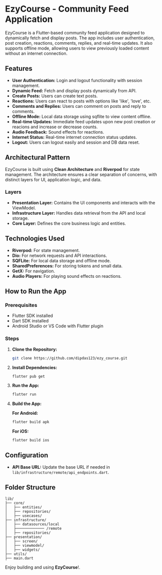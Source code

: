 # EzyCourse - Community Feed Application

EzyCourse is a Flutter-based community feed application designed to dynamically fetch and display posts. The app includes user authentication, post creation, reactions, comments, replies, and real-time updates. It also supports offline mode, allowing users to view previously loaded content without an internet connection.

## Features
- **User Authentication:** Login and logout functionality with session management.
- **Dynamic Feed:** Fetch and display posts dynamically from API.
- **Create Posts:** Users can create text posts.
- **Reactions:** Users can react to posts with options like 'like', 'love', etc.
- **Comments and Replies:** Users can comment on posts and reply to comments.
- **Offline Mode:** Local data storage using sqflite to view content offline.
- **Real-time Updates:** Immediate feed updates upon new post creation or reacions and increase or decrease counts.
- **Audio Feedback:** Sound effects for reactions.
- **Internet Status:** Real-time internet connection status updates.
- **Logout:** Users can logout easily and session and DB data reset.

## Architectural Pattern
EzyCourse is built using **Clean Architecture** and **Riverpod** for state management. The architecture ensures a clear separation of concerns, with distinct layers for UI, application logic, and data.

### Layers
- **Presentation Layer:** Contains the UI components and interacts with the ViewModel.
- **Infrastructure Layer:** Handles data retrieval from the API and local storage.
- **Core Layer:** Defines the core business logic and entities.
  
## Technologies Used
- **Riverpod:** For state management.
- **Dio:** For network requests and API interactions.
- **SQFLite:** For local data storage and offline mode.
- **SharedPreferences:** For storing tokens and small data.
- **GetX:** For navigation.
- **Audio Players:** For playing sound effects on reactions.

## How to Run the App

### Prerequisites
- Flutter SDK installed
- Dart SDK installed
- Android Studio or VS Code with Flutter plugin

### Steps
1. **Clone the Repository:**
   ```bash
   git clone https://github.com/dipdas123/ezy_course.git
   ```
2. **Install Dependencies:**
   ```bash
   flutter pub get
   ```
3. **Run the App:**
   ```bash
   flutter run
   ```
4. **Build the App:**
   
   **For Android:**
   ```bash
   flutter build apk
   ```
   
   **For iOS:**
   ```bash
   flutter build ios
   ```

## Configuration
- **API Base URL:** Update the base URL if needed in `lib/infrastructure/remote/api_endpoints.dart`.
## Folder Structure
```
lib/
├── core/
│   ├── entities/
│   ├── repositories/
│   ├── usecases/
├── infrastructure/
│   ├── datasources/local
│   ├───────────── /remote
│   ├── repositories/
├── presentation/
│   ├── screen/
│   ├── viewmodel/
│   ├── widgets/
├── utils/
├── main.dart
```

Enjoy building and using **EzyCourse**!.

